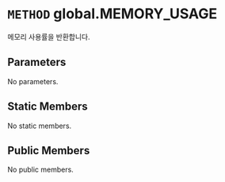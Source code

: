 # `METHOD` global.MEMORY_USAGE
메모리 사용률을 반환합니다.

## Parameters
No parameters.

## Static Members
No static members.

## Public Members
No public members.
